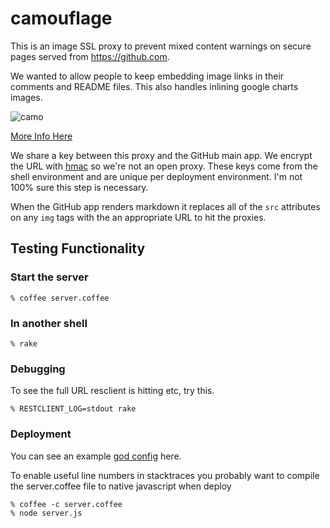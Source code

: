 # camouflage

This is an image SSL proxy to prevent mixed content warnings on secure pages served from https://github.com.

We wanted to allow people to keep embedding image links in their comments and README files.  This also handles inlining google charts images.

![camo](http://farm5.static.flickr.com/4116/4857328881_fefb8e2134_z.jpg)

[More Info Here](https://github.com/blog/743-sidejack-prevention-phase-3-ssl-proxied-assets)

We share a key between this proxy and the GitHub main app.  We encrypt the URL with [hmac](http://en.wikipedia.org/wiki/HMAC) so we're not an open proxy.  These keys come from the shell environment and are unique per deployment environment.  I'm not 100% sure this step is necessary.

When the GitHub app renders markdown it replaces all of the `src` attributes on any `img` tags with the an appropriate URL to hit the proxies.

## Testing Functionality

### Start the server
    % coffee server.coffee

### In another shell

    % rake

### Debugging

To see the full URL resclient is hitting etc, try this.

    % RESTCLIENT_LOG=stdout rake

### Deployment

You can see an example [god config](https://gist.github.com/675038) here.

To enable useful line numbers in stacktraces you probably want to
compile the server.coffee file to native javascript when deploy

    % coffee -c server.coffee
    % node server.js
